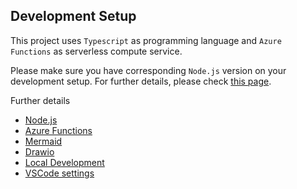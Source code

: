 ## Development Setup

This project uses `Typescript` as programming language and `Azure Functions` as serverless compute service.

Please make sure you have corresponding `Node.js` version on your development setup. For further details, please
check [this page](https://docs.microsoft.com/en-us/azure/azure-functions/functions-versions#languages).

Further details

* [Node.js](node.md)
* [Azure Functions](functions.md)
* [Mermaid](mermaid.md)
* [Drawio](drawio.md)
* [Local Development](local-development.md)
* [VSCode settings](vscode.md)
